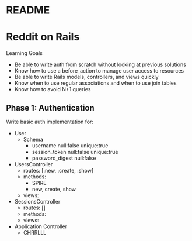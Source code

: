 # README
# Reddit on Rails
Learning Goals
* Be able to write auth from scratch without looking at previous solutions
* Know how to use a before_action to manage user access to resources
* Be able to write Rails models, controllers, and views quickly
* Know when to use regular associations and when to use join tables
* Know how to avoid N+1 queries

## Phase 1: Authentication
Write basic auth implementation for: 
* User
    * Schema
        - username          null:false  unique:true
        - session_token     null:false  unique:true
        - password_digest   null:false
* UsersController
    * routes: [:new, :create, :show]
    * methods:
        - SPIRE
        - new, create, show
    * views:
* SessionsController
    * routes: []
    * methods: 
    * views: 
* Application Controller
    * CHRRLLL
